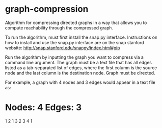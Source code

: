 # graph-compression
Algorithm for compressing directed graphs in a way that allows you to compute reachability through the compressed graph.


To run the algorithm, must first install the snap.py interface.
Instructions on how to install and use the snap.py interface are on the snap stanford website: 
http://snap.stanford.edu/snappy/index.html#pip

Run the algorithm by inputting the graph you want to compress via a command line argument.
The graph must be a text file that has all edges listed as a tab-separated list of edges,
where the first column is the source node and the last column is the destination node.
Graph must be directed.

For example, a graph with 4 nodes and 3 edges would appear in a text file as:
# Nodes: 4 Edges: 3
1   2
1   3
2   3
4   1
